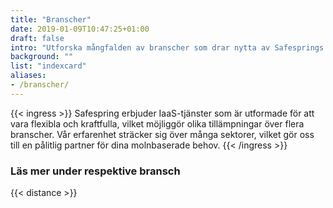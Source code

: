 ```yaml
---
title: "Branscher"
date: 2019-01-09T10:47:25+01:00
draft: false
intro: "Utforska mångfalden av branscher som drar nytta av Safesprings innovativa IaaS-tjänster. Vi levererar anpassningsbara och pålitliga lösningar som uppfyller unika behov inom varje sektor."
background: ""
list: "indexcard"
aliases:
- /branscher/
---
```

{{< ingress >}}
Safespring erbjuder IaaS-tjänster som är utformade för att vara flexibla och kraftfulla, vilket möjliggör olika tillämpningar över flera branscher. Vår erfarenhet sträcker sig över många sektorer, vilket gör oss till en pålitlig partner för dina molnbaserade behov.
{{< /ingress >}}

### Läs mer under respektive bransch

{{< distance >}}
